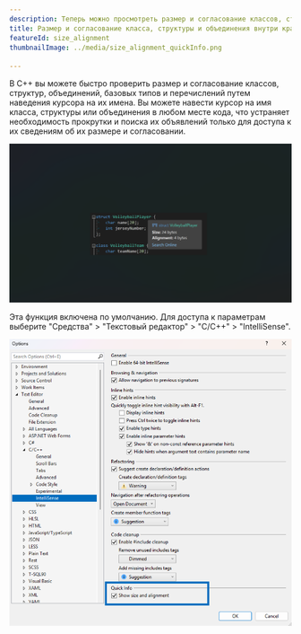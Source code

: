 ```yaml
---
description: Теперь можно просмотреть размер и согласование классов, структур, объединений, базовых типов и перечислений перед компиляцией кода.
title: Размер и согласование класса, структуры и объединения внутри кратких сведений.
featureId: size_alignment
thumbnailImage: ../media/size_alignment_quickInfo.png

---
```



В C++ вы можете быстро проверить размер и согласование классов, структур, объединений, базовых типов и перечислений путем наведения курсора на их имена. Вы можете навести курсор на имя класса, структуры или объединения в любом месте кода, что устраняет необходимость прокрутки и поиска их объявлений только для доступа к их сведениям об их размере и согласовании.

![Размер и согласование](../media/size_alignment_quickInfo.png "Размер и согласование")

Эта функция включена по умолчанию. Для доступа к параметрам выберите "Средства" > "Текстовый редактор" > "C/C++" > "IntelliSense".

![Параметр размера и согласования](../media/setting_size_alignment.png "Параметр размера и согласования")

